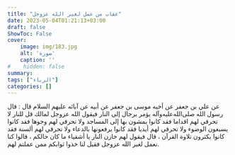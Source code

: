 ```yaml
---
title: "عقاب من عمل لغير الله عزوجل"
date: 2023-05-04T01:21:13+03:00
draft: false
ShowToc: False
cover:
    image: img/183.jpg
    alt: 'صورة'
    caption: ''
#    hidden: false
summary: 
tags: ["الرياء"]
categories: []
---
```

عن علي بن جعفر عن أخيه موسى بن جعفر عن أبيه عن آبائه عليهم
السلام قال : قال رسول الله صلى‌الله‌عليه‌وآله يؤمر برجال إلى النار فيقول الله عزوجل
لمالك قل للنار لا تحرقي لهم اقداما فقد كانوا يمشون بها إلى المساجد ولا
تحرقي لهم وجوها فقد كانوا يسبغون الوضوء ولا تحرقي لهم أيديا فقد
كانوا يرفعونها بالدعاء ولا تحرقي لهم ألسنة فقد كانوا يكثرون تلاوة
القرآن ، قال فيقول لهم خازن النار يا أشقياء ما كان حالكم ، قالوا كنا
نعمل لغير الله عزوجل فقيل لنا خذوا ثوابكم ممن عملتم لهم.

